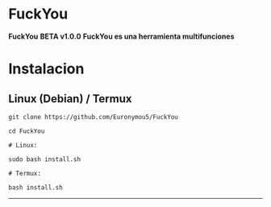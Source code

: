 # FuckYou
**FuckYou** **BETA v1.0.0**
**FuckYou es una herramienta multifunciones**

# Instalacion

## Linux (Debian) / Termux

```
git clone https://github.com/Euronymou5/FuckYou
```
```
cd FuckYou
```
```
# Linux:

sudo bash install.sh

# Termux:

bash install.sh
```
--------
